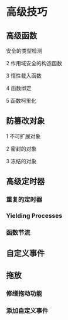 













# 高级技巧

## 高级函数

安全的类型检测



2 作用域安全的构造函数



3 惰性载入函数



4 函数绑定



5 函数柯里化



## 防篡改对象



1 不可扩展对象



2 密封的对象



3 冻结的对象



## 高级定时器



### 重复的定时器



### Yielding Processes



### 函数节流













## 自定义事件



## 拖放



### 修缮拖动功能



### 添加自定义事件



























